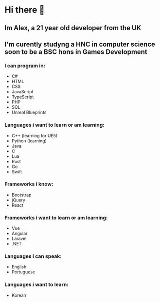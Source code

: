 # Hi there 👋
## Im Alex, a 21 year old developer from the UK 
## I'm curently studyng a HNC in computer science soon to be a BSC hons in Games Development
### I can program in:
- C#
- HTML
- CSS
- JavaScript
- TypeScript
- PHP
- SQL
- Unreal Blueprints
### Languages i want to learn or am learning:
- C++ (learning for UE5)
- Python (learning)
- Java
- C
- Lua
- Rust
- Go
- Swift
### Frameworks i know:
- Bootstrap
- jQuery
- React
### Frameworks i want to learn or am learning:
- Vue
- Angular
- Laravel
- .NET
### Languages i can speak:
- English
- Portuguese
### Languages i want to learn:
- Korean
